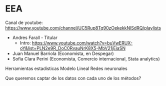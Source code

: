 # EEA

Canal de youtube: https://www.youtube.com/channel/UC5Rup8Tq90zOekekkNlSdRQ/playlists

* Andres Farall - Titular
	* Intro: https://www.youtube.com/watch?v=buVwERUX-oY&list=PLN2e9R_DoC0RvauNrK8X5-MbV21jEiaSN
* Juan Manuel Barriola (Economista, en Despegar)
* Sofia Clara Perini (Economista, Comercio internacional, Stata analytics)


Herramientas estadísticas
Modelo Lineal
Redes neuronales

Que queremos captar de los datos con cada uno de los métodos?

